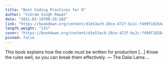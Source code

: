 ```yaml
---
title: "Best Coding Practices for R"
author: "Vikram Singh Rawat"
date: "2021-03-19T09:29:28Z"
link: "https://bookdown.org/content/d1e53ac9-28ce-472f-bc2c-f499f18264a3/"
length_weight: "11%"
cover: "https://bookdown.org/content/d1e53ac9-28ce-472f-bc2c-f499f18264a3/figures/cover.png"
pinned: false
---
```


This book explains how the code must be written for production [...] Know the rules well, so you can break them effectively. — The Dalai Lama  ...
